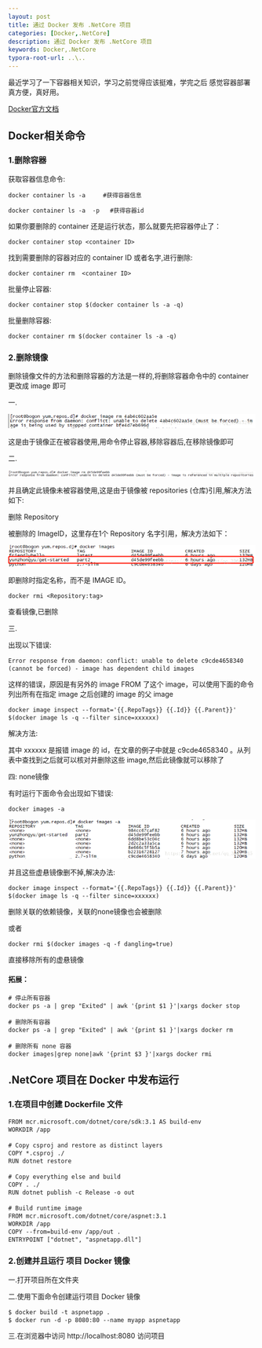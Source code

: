 ```yaml
---
layout: post
title: 通过 Docker 发布 .NetCore 项目
categories: [Docker,.NetCore]
description: 通过 Docker 发布 .NetCore 项目
keywords: Docker,.NetCore
typora-root-url: ..\..
---
```


最近学习了一下容器相关知识，学习之前觉得应该挺难，学完之后 感觉容器部署真方便，真好用。

 [Docker官方文档](https://docs.docker.com/)

## Docker相关命令

### 1.删除容器

获取容器信息命令:

```
docker container ls -a     #获得容器信息
```

```
docker container ls -a  -p   #获得容器id
```

如果你要删除的 container 还是运行状态，那么就要先把容器停止了：

```
docker container stop <container ID>
```

找到需要删除的容器对应的  container ID 或者名字,进行删除:

```
docker container rm  <container ID>
```

批量停止容器:

```
docker container stop $(docker container ls -a -q)
```

批量删除容器:

```
docker container rm $(docker container ls -a -q)
```

### 2.删除镜像

删除镜像文件的方法和删除容器的方法是一样的,将删除容器命令中的 container 更改成 image 即可

一.

![](/images/blog/Docker/dockererro1.png)

这是由于镜像正在被容器使用,用命令停止容器,移除容器后,在移除镜像即可

二.

![](/images/blog/Docker/dockererro2.png)

并且确定此镜像未被容器使用,这是由于镜像被 repositories (仓库)引用,解决方法如下:

删除 Repository

被删除的 ImageID，这里存在1个 Repository 名字引用，解决方法如下：

![](/images/blog/Docker/dockererro3.png)

即删除时指定名称，而不是 IMAGE ID。

```
docker rmi <Repository:tag>
```

查看镜像,已删除

三.

出现以下错误:

```
Error response from daemon: conflict: unable to delete c9cde4658340 (cannot be forced) - image has dependent child images
```

这样的错误，原因是有另外的 image FROM 了这个 image，可以使用下面的命令列出所有在指定 image 之后创建的 image 的父 image

```
docker image inspect --format='{{.RepoTags}} {{.Id}} {{.Parent}}' $(docker image ls -q --filter since=xxxxxx)
```

解决方法:

其中 xxxxxx 是报错 image 的 id，在文章的例子中就是 c9cde4658340 。从列表中查找到之后就可以核对并删除这些 image,然后此镜像就可以移除了

四:  none镜像

有时运行下面命令会出现如下错误:

```
docker images -a
```

![](/images/blog/Docker/dockererro4.png)

并且这些虚悬镜像删不掉,解决办法:

```
docker image inspect --format='{{.RepoTags}} {{.Id}} {{.Parent}}' $(docker image ls -q --filter since=xxxxxx)
```

删除关联的依赖镜像，关联的none镜像也会被删除

或者

```
docker rmi $(docker images -q -f dangling=true)
```

直接移除所有的虚悬镜像

#### 拓展：

```
# 停止所有容器
docker ps -a | grep "Exited" | awk '{print $1 }'|xargs docker stop
 
# 删除所有容器
docker ps -a | grep "Exited" | awk '{print $1 }'|xargs docker rm
 
# 删除所有 none 容器
docker images|grep none|awk '{print $3 }'|xargs docker rmi

```

## .NetCore 项目在 Docker 中发布运行

### 1.在项目中创建 Dockerfile 文件

```
FROM mcr.microsoft.com/dotnet/core/sdk:3.1 AS build-env
WORKDIR /app

# Copy csproj and restore as distinct layers
COPY *.csproj ./
RUN dotnet restore

# Copy everything else and build
COPY . ./
RUN dotnet publish -c Release -o out

# Build runtime image
FROM mcr.microsoft.com/dotnet/core/aspnet:3.1
WORKDIR /app
COPY --from=build-env /app/out .
ENTRYPOINT ["dotnet", "aspnetapp.dll"]
```

### 2.创建并且运行 项目 Docker 镜像

一.打开项目所在文件夹

二.使用下面命令创建运行项目 Docker 镜像

```
$ docker build -t aspnetapp .
$ docker run -d -p 8080:80 --name myapp aspnetapp
```

三.在浏览器中访问 http://localhost:8080 访问项目